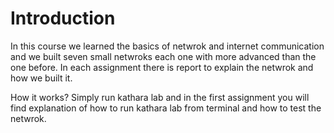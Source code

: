 # Introduction
In this course we learned the basics of netwrok and internet communication and we built seven small netwroks each one with more advanced than the one before.
In each assignment there is report to explain the netwrok and how we built it.

How it works?
Simply run kathara lab and in the first assignment you will find explanation of how to run kathara lab from terminal and how to test the netwrok.
